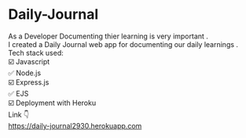 # Daily-Journal
As a Developer Documenting thier learning is very important .<br>
I created a Daily Journal web app for documenting our daily learnings .<br>
Tech stack used:<br>
☑️ Javascript<br>
✅ Node.js<br>
☑️ Express.js<br>
✅ EJS<br>
☑️ Deployment with Heroku <br>
Link 👇<br>
https://daily-journal2930.herokuapp.com
